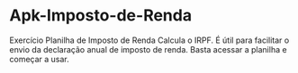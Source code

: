 # Apk-Imposto-de-Renda
Exercício Planilha de Imposto de Renda
Calcula o IRPF. É útil para facilitar o envio da declaração anual de imposto de renda. Basta acessar a planilha e começar a usar.
